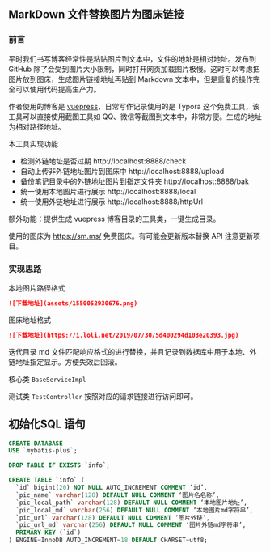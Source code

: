 

## MarkDown 文件替换图片为图床链接

### 前言

平时我们书写博客经常性是粘贴图片到文本中，文件的地址是相对地址。发布到 GitHub 除了会受到图片大小限制，同时打开网页加载图片极慢。这时可以考虑把图片放到图床，生成图片链接地址再贴到 Markdown 文本中，但是重复的操作完全可以使用代码提高生产力。

作者使用的博客是 [vuepress](https://www.linqin.site/)，日常写作记录使用的是 Typora 这个免费工具，该工具可以直接使用截图工具如 QQ、微信等截图到文本中，非常方便。生成的地址为相对路径地址。

本工具实现功能

- 检测外链地址是否过期  http://localhost:8888/check
- 自动上传非外链地址图片到图床中  http://localhost:8888/upload
- 备份笔记目录中的外链地址图片到指定文件夹  http://localhost:8888/bak
- 统一使用本地图片进行展示  http://localhost:8888/local
- 统一使用外链地址进行展示  http://localhost:8888/httpUrl

额外功能：提供生成 vuepress 博客目录的工具类，一键生成目录。



使用的图床为 https://sm.ms/ 免费图床。有可能会更新版本替换 API 注意更新项目。

### 实现思路

本地图片路径格式

```markdown
![下载地址](assets/1550052930676.png)
```

图床地址格式

```markdown
![下载地址](https://i.loli.net/2019/07/30/5d400294d103e20393.jpg)
```

迭代目录 md 文件匹配响应格式的进行替换，并且记录到数据库中用于本地、外链地址指定显示。方便失效后回滚。



核心类 `BaseServiceImpl`

测试类 `TestController` 按照对应的请求链接进行访问即可。



## 初始化SQL 语句

```sql
CREATE DATABASE 
USE `mybatis-plus`;

DROP TABLE IF EXISTS `info`;

CREATE TABLE `info` (
  `id` bigint(20) NOT NULL AUTO_INCREMENT COMMENT ‘id’,
  `pic_name` varchar(128) DEFAULT NULL COMMENT ‘图片名名称’,
  `pic_local_path` varchar(128) DEFAULT NULL COMMENT ‘本地图片地址’,
  `pic_local_md` varchar(256) DEFAULT NULL COMMENT ‘本地图片md字符串’,
  `pic_url` varchar(128) DEFAULT NULL COMMENT ‘图片外链’,
  `pic_url_md` varchar(256) DEFAULT NULL COMMENT ‘图片外链md字符串’,
  PRIMARY KEY (`id`)
) ENGINE=InnoDB AUTO_INCREMENT=18 DEFAULT CHARSET=utf8;
```

